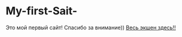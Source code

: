 # My-first-Sait-
Это мой первый сайт! Спасибо за внимание))
<a 
    href="firstSait.html"> Весь экшен здесь!!
    </a>
